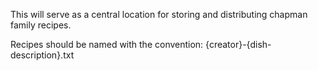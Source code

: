 This will serve as a central location for storing and distributing chapman family recipes.

Recipes should be named with the convention:
    {creator}-{dish-description}.txt
